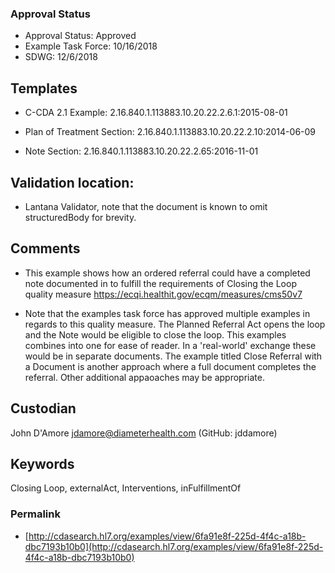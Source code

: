 ### Approval Status 

* Approval Status: Approved 
* Example Task Force: 10/16/2018
* SDWG: 12/6/2018

## Templates ##

* C-CDA 2.1 Example: 2.16.840.1.113883.10.20.22.2.6.1:2015-08-01

* Plan of Treatment Section: 2.16.840.1.113883.10.20.22.2.10:2014-06-09 

* Note Section: 2.16.840.1.113883.10.20.22.2.65:2016-11-01 

## Validation location: ##

* Lantana Validator, note that the document is known to omit structuredBody for brevity. 

## Comments

* This example shows how an ordered referral could have a completed note documented in to fulfill the requirements of Closing the Loop quality measure https://ecqi.healthit.gov/ecqm/measures/cms50v7 

* Note that the examples task force has approved multiple examples in regards to this quality measure. The Planned Referral Act opens the loop and the Note would be eligible to close the loop. This examples combines into one for ease of reader. In a 'real-world' exchange these would be in separate documents. The example titled Close Referral with a Document is another approach where a full document completes the referral. Other additional appaoaches may be appropriate.  

## Custodian

John D'Amore jdamore@diameterhealth.com (GitHub: jddamore)

## Keywords

Closing Loop, externalAct, Interventions, inFulfillmentOf

### Permalink 

* [http://cdasearch.hl7.org/examples/view/6fa91e8f-225d-4f4c-a18b-dbc7193b10b0](http://cdasearch.hl7.org/examples/view/6fa91e8f-225d-4f4c-a18b-dbc7193b10b0)